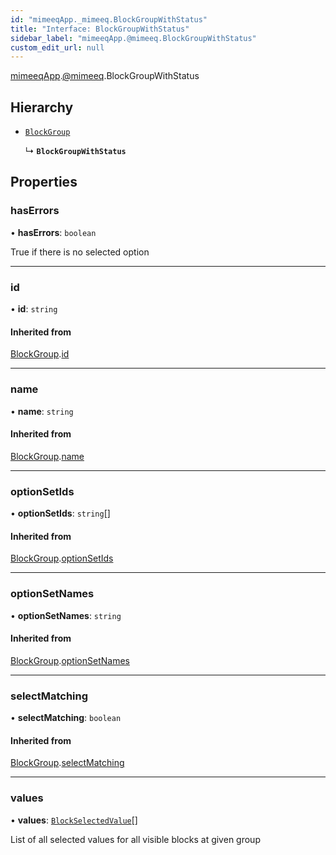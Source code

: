 ```yaml
---
id: "mimeeqApp._mimeeq.BlockGroupWithStatus"
title: "Interface: BlockGroupWithStatus"
sidebar_label: "mimeeqApp.@mimeeq.BlockGroupWithStatus"
custom_edit_url: null
---
```


[mimeeqApp](../modules/mimeeqApp.md).[@mimeeq](../namespaces/mimeeqApp._mimeeq.md).BlockGroupWithStatus

## Hierarchy

- [`BlockGroup`](mimeeqApp._mimeeq.BlockGroup.md)

  ↳ **`BlockGroupWithStatus`**

## Properties

### hasErrors

• **hasErrors**: `boolean`

True if there is no selected option

___

### id

• **id**: `string`

#### Inherited from

[BlockGroup](mimeeqApp._mimeeq.BlockGroup.md).[id](mimeeqApp._mimeeq.BlockGroup.md#id)

___

### name

• **name**: `string`

#### Inherited from

[BlockGroup](mimeeqApp._mimeeq.BlockGroup.md).[name](mimeeqApp._mimeeq.BlockGroup.md#name)

___

### optionSetIds

• **optionSetIds**: `string`[]

#### Inherited from

[BlockGroup](mimeeqApp._mimeeq.BlockGroup.md).[optionSetIds](mimeeqApp._mimeeq.BlockGroup.md#optionsetids)

___

### optionSetNames

• **optionSetNames**: `string`

#### Inherited from

[BlockGroup](mimeeqApp._mimeeq.BlockGroup.md).[optionSetNames](mimeeqApp._mimeeq.BlockGroup.md#optionsetnames)

___

### selectMatching

• **selectMatching**: `boolean`

#### Inherited from

[BlockGroup](mimeeqApp._mimeeq.BlockGroup.md).[selectMatching](mimeeqApp._mimeeq.BlockGroup.md#selectmatching)

___

### values

• **values**: [`BlockSelectedValue`](mimeeqApp._mimeeq.BlockSelectedValue.md)[]

List of all selected values for all visible blocks at given group
